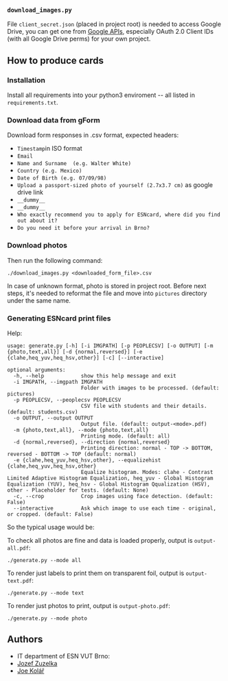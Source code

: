 
### `download_images.py`

File `client_secret.json` (placed in project root) is needed to access Google Drive, you can get one from
[Google APIs](https://console.developers.google.com/apis/credentials), especially
OAuth 2.0
Client IDs (with all Google Drive perms) for your own project.

## How to produce cards
### Installation
Install all requirements into your python3 enviroment -- all listed in `requirements.txt`.

### Download data from gForm
Download form responses in .csv format, expected headers:

* `Timestamp`in ISO format
* `Email`
* `Name and Surname  (e.g. Walter White)`
* `Country (e.g. Mexico)`
* `Date of Birth (e.g. 07/09/98)`
* `Upload a passport-sized photo of yourself (2.7x3.7 cm)` as google drive link
* `__dummy__`
* `__dummy__`
* `Who exactly recommend you to apply for ESNcard, where did you find out about it?`
* `Do you need it before your arrival in Brno?`

### Download photos

Then run the following command:

```
./download_images.py <downloaded_form_file>.csv
```

In case of unknown format, photo is stored in project root. Before next steps, it's needed to reformat the file and move into `pictures` directory under the same name.

### Generating ESNcard print files

Help:
```
usage: generate.py [-h] [-i IMGPATH] [-p PEOPLECSV] [-o OUTPUT] [-m {photo,text,all}] [-d {normal,reversed}] [-e {clahe,heq_yuv,heq_hsv,other}] [-c] [--interactive]

optional arguments:
  -h, --help            show this help message and exit
  -i IMGPATH, --imgpath IMGPATH
                        Folder with images to be processed. (default: pictures)
  -p PEOPLECSV, --peoplecsv PEOPLECSV
                        CSV file with students and their details. (default: students.csv)
  -o OUTPUT, --output OUTPUT
                        Output file. (default: output-<mode>.pdf)
  -m {photo,text,all}, --mode {photo,text,all}
                        Printing mode. (default: all)
  -d {normal,reversed}, --direction {normal,reversed}
                        Printing direction: normal - TOP -> BOTTOM, reversed - BOTTOM -> TOP (default: normal)
  -e {clahe,heq_yuv,heq_hsv,other}, --equalizehist {clahe,heq_yuv,heq_hsv,other}
                        Equalize histogram. Modes: clahe - Contrast Limited Adaptive Histogram Equalization, heq_yuv - Global Histogram Equalization (YUV), heq_hsv - Global Histogram Qqualization (HSV), other - Placeholder for tests. (default: None)
  -c, --crop            Crop images using face detection. (default: False)
  --interactive         Ask which image to use each time - original, or cropped. (default: False)

```

So the typical usage would be:

To check all photos are fine and data is loaded properly, output is `output-all.pdf`:
```
./generate.py --mode all
```
To render just labels to print them on transparent foil, output is `output-text.pdf`:
```
./generate.py --mode text
```

To render just photos to print, output is `output-photo.pdf`:
```
./generate.py --mode photo
```

## Authors
* IT department of ESN VUT Brno:
* [Jozef Zuzelka](https://github.com/jzlka)
* [Joe Kolář](https://github.com/thejoeejoee)
